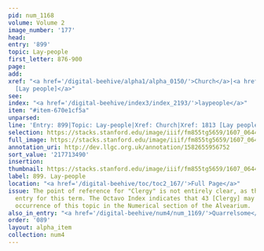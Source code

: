 ```yaml
---
pid: num_1168
volume: Volume 2
image_number: '177'
head:
entry: '899'
topic: Lay-people
first_letter: 876-900
page:
add:
xref: "<a href='/digital-beehive/alpha1/alpha_0150/'>Church</a>|<a href='/digital-beehive/num8/num_2747/'>1813
  [Lay people]</a>"
see:
index: "<a href='/digital-beehive/index3/index_2193/'>laypeople</a>"
item: "#item-670e1cf5a"
unparsed:
line: 'Entry: 899|Topic: Lay-people|Xref: Church|Xref: 1813 [Lay people]|Index: laypeople|#item-670e1cf5a'
selection: https://stacks.stanford.edu/image/iiif/fm855tg5659/1607_0644/377,3490,2878,563/full/0/default.jpg
full_image: https://stacks.stanford.edu/image/iiif/fm855tg5659/1607_0644/full/full/0/default.jpg
annotation_uri: http://dev.llgc.org.uk/annotation/1582655956752
sort_value: '217713490'
insertion:
thumbnail: https://stacks.stanford.edu/image/iiif/fm855tg5659/1607_0644/377,3490,600,180/250,/0/default.jpg
label: 899. Lay-people
location: "<a href='/digital-beehive/toc/toc2_167/'>Full Page</a>"
issue: The point of reference for "Clergy" is not entirely clear, as there is no alphabetical
  entry for this term. The Octavo Index indicates that 43 [Clergy] may be the earliest
  occurrence of this topic in the Numerical section of the Alvearium.
also_in_entry: "<a href='/digital-beehive/num4/num_1169/'>Quarrelsome</a>"
order: '089'
layout: alpha_item
collection: num4
---
```

